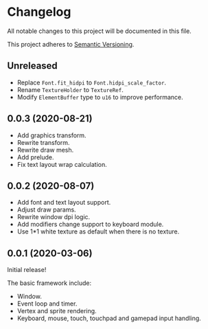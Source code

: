 # Changelog

All notable changes to this project will be documented in this file.

This project adheres to [Semantic Versioning](https://semver.org).

## Unreleased

* Replace `Font.fit_hidpi` to `Font.hidpi_scale_factor`.
* Rename `TextureHolder` to `TextureRef`.
* Modify `ElementBuffer` type to `u16` to improve performance.

## 0.0.3 (2020-08-21)

* Add graphics transform.
* Rewrite transform.
* Rewrite draw mesh.
* Add prelude.
* Fix text layout wrap calculation.

## 0.0.2 (2020-08-07)

* Add font and text layout support.
* Adjust draw params.
* Rewrite window dpi logic.
* Add modifiers change support to keyboard module.
* Use 1*1 white texture as default when there is no texture.

## 0.0.1 (2020-03-06)

Initial release!

The basic framework include:
* Window.
* Event loop and timer.
* Vertex and sprite rendering.
* Keyboard, mouse, touch, touchpad and gamepad input handling.
